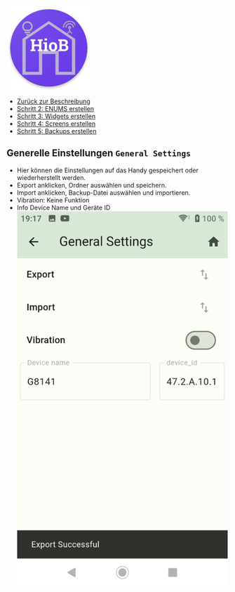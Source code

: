![Logo](../../admin/hiob.png)

-   [Zurück zur Beschreibung](/docs/de/README.md)
-   [Schritt 2: ENUMS erstellen](enum.md)
-   [Schritt 3: Widgets erstellen](widgets.md)
-   [Schritt 4: Screens erstellen](sreens.md)
-   [Schritt 5: Backups erstellen](backups.md)

## Generelle Einstellungen `General Settings`

- Hier können die Einstellungen auf das Handy gespeichert oder wiederherstellt werden.
- Export anklicken, Ordner auswählen und speichern.
- Import anklicken, Backup-Datei auswählen und importieren.
- Vibration: Keine Funktion
- Info Device Name und Geräte ID
![app_general_settings.png](img/app_general_settings.png)